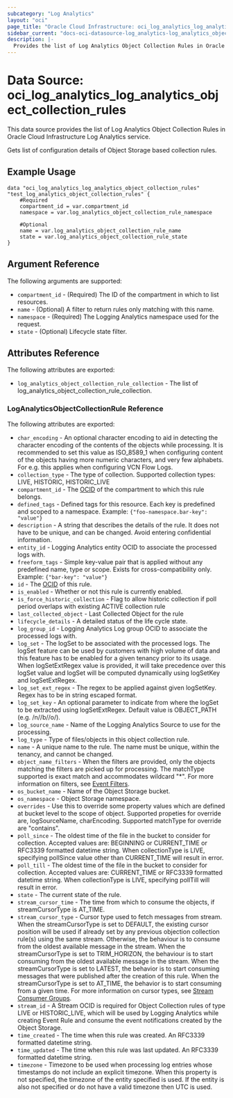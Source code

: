 ```yaml
---
subcategory: "Log Analytics"
layout: "oci"
page_title: "Oracle Cloud Infrastructure: oci_log_analytics_log_analytics_object_collection_rules"
sidebar_current: "docs-oci-datasource-log_analytics-log_analytics_object_collection_rules"
description: |-
  Provides the list of Log Analytics Object Collection Rules in Oracle Cloud Infrastructure Log Analytics service
---
```


# Data Source: oci_log_analytics_log_analytics_object_collection_rules
This data source provides the list of Log Analytics Object Collection Rules in Oracle Cloud Infrastructure Log Analytics service.

Gets list of configuration details of Object Storage based collection rules.

## Example Usage

```hcl
data "oci_log_analytics_log_analytics_object_collection_rules" "test_log_analytics_object_collection_rules" {
	#Required
	compartment_id = var.compartment_id
	namespace = var.log_analytics_object_collection_rule_namespace

	#Optional
	name = var.log_analytics_object_collection_rule_name
	state = var.log_analytics_object_collection_rule_state
}
```

## Argument Reference

The following arguments are supported:

* `compartment_id` - (Required) The ID of the compartment in which to list resources.
* `name` - (Optional) A filter to return rules only matching with this name.
* `namespace` - (Required) The Logging Analytics namespace used for the request. 
* `state` - (Optional) Lifecycle state filter. 


## Attributes Reference

The following attributes are exported:

* `log_analytics_object_collection_rule_collection` - The list of log_analytics_object_collection_rule_collection.

### LogAnalyticsObjectCollectionRule Reference

The following attributes are exported:

* `char_encoding` - An optional character encoding to aid in detecting the character encoding of the contents of the objects while processing. It is recommended to set this value as ISO_8589_1 when configuring content of the objects having more numeric characters, and very few alphabets. For e.g. this applies when configuring VCN Flow Logs. 
* `collection_type` - The type of collection. Supported collection types: LIVE, HISTORIC, HISTORIC_LIVE 
* `compartment_id` - The [OCID](https://docs.cloud.oracle.com/iaas/Content/General/Concepts/identifiers.htm) of the compartment to which this rule belongs.
* `defined_tags` - Defined tags for this resource. Each key is predefined and scoped to a namespace. Example: `{"foo-namespace.bar-key": "value"}` 
* `description` - A string that describes the details of the rule. It does not have to be unique, and can be changed. Avoid entering confidential information. 
* `entity_id` - Logging Analytics entity OCID to associate the processed logs with.
* `freeform_tags` - Simple key-value pair that is applied without any predefined name, type or scope. Exists for cross-compatibility only. Example: `{"bar-key": "value"}` 
* `id` - The [OCID](https://docs.cloud.oracle.com/iaas/Content/General/Concepts/identifiers.htm) of this rule.
* `is_enabled` - Whether or not this rule is currently enabled. 
* `is_force_historic_collection` - Flag to allow historic collection if poll period overlaps with existing ACTIVE collection rule 
* `last_collected_object` - Last Collected Object for the rule 
* `lifecycle_details` - A detailed status of the life cycle state.
* `log_group_id` - Logging Analytics Log group OCID to associate the processed logs with.
* `log_set` - The logSet to be associated with the processed logs. The logSet feature can be used by customers with high volume of data  and this feature has to be enabled for a given tenancy prior to its usage. When logSetExtRegex value is provided, it will take precedence over this logSet value and logSet will be computed dynamically  using logSetKey and logSetExtRegex. 
* `log_set_ext_regex` - The regex to be applied against given logSetKey. Regex has to be in string escaped format. 
* `log_set_key` - An optional parameter to indicate from where the logSet to be extracted using logSetExtRegex. Default value is OBJECT_PATH (e.g. /n/<namespace>/b/<bucketname>/o/<objectname>). 
* `log_source_name` - Name of the Logging Analytics Source to use for the processing.
* `log_type` - Type of files/objects in this object collection rule. 
* `name` - A unique name to the rule. The name must be unique, within the tenancy, and cannot be changed.
* `object_name_filters` - When the filters are provided, only the objects matching the filters are picked up for processing. The matchType supported is exact match and accommodates wildcard "*". For more information on filters, see [Event Filters](https://docs.oracle.com/en-us/iaas/Content/Events/Concepts/filterevents.htm). 
* `os_bucket_name` - Name of the Object Storage bucket.
* `os_namespace` - Object Storage namespace.
* `overrides` - Use this to override some property values which are defined at bucket level to the scope of object. Supported propeties for override are, logSourceName, charEncoding. Supported matchType for override are "contains". 
* `poll_since` - The oldest time of the file in the bucket to consider for collection. Accepted values are: BEGINNING or CURRENT_TIME or RFC3339 formatted datetime string. When collectionType is LIVE, specifying pollSince value other than CURRENT_TIME will result in error. 
* `poll_till` - The oldest time of the file in the bucket to consider for collection. Accepted values are: CURRENT_TIME or RFC3339 formatted datetime string. When collectionType is LIVE, specifying pollTill will result in error. 
* `state` - The current state of the rule. 
* `stream_cursor_time` - The time from which to consume the objects, if streamCursorType is AT_TIME.  
* `stream_cursor_type` - Cursor type used to fetch messages from stream. When the streamCursorType is set to DEFAULT, the existing cursor position will be used if already set by any previous objection collection rule(s) using the same stream.  Otherwise, the behaviour is to consume from the oldest available message in the stream.  When the streamCursorType is set to TRIM_HORIZON, the behaviour is to start consuming from the oldest available message in the stream.  When the streamCursorType is set to LATEST, the behavior is to start consuming messages that were published after the creation of this rule.  When the streamCursorType is set to AT_TIME, the behavior is to start consuming from a given time.  For more information on cursor types, see [Stream Consumer Groups](https://docs.oracle.com/en-us/iaas/Content/Streaming/Tasks/using_consumer_groups.htm). 
* `stream_id` - A Stream OCID is required for Object Collection rules of type LIVE or HISTORIC_LIVE, which will be used by Logging Analytics while creating Event Rule and consume the event notifications created by the Object Storage. 
* `time_created` - The time when this rule was created. An RFC3339 formatted datetime string.
* `time_updated` - The time when this rule was last updated. An RFC3339 formatted datetime string.
* `timezone` - Timezone to be used when processing log entries whose timestamps do not include an explicit timezone.  When this property is not specified, the timezone of the entity specified is used.  If the entity is also not specified or do not have a valid timezone then UTC is used. 

